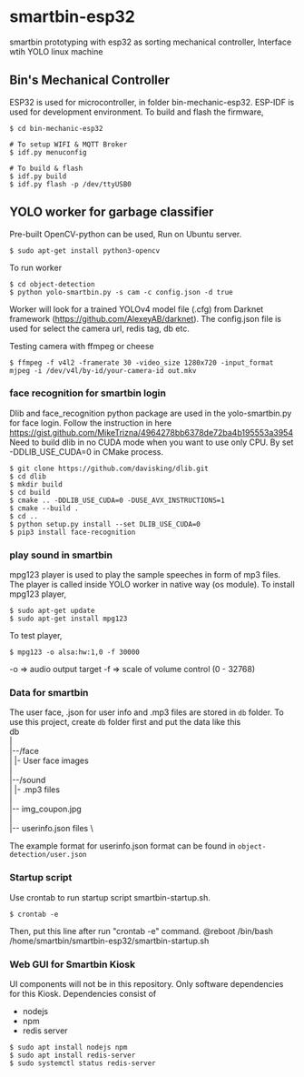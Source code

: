 # smartbin-esp32
smartbin prototyping with esp32 as sorting mechanical controller, Interface wtih YOLO linux machine

## Bin's Mechanical Controller
ESP32 is used for microcontroller, in folder bin-mechanic-esp32. ESP-IDF is used for development environment.
To build and flash the firmware,
```
$ cd bin-mechanic-esp32

# To setup WIFI & MQTT Broker
$ idf.py menuconfig

# To build & flash
$ idf.py build
$ idf.py flash -p /dev/ttyUSB0
```

## YOLO worker for garbage classifier
Pre-built OpenCV-python can be used, Run on Ubuntu server.
```
$ sudo apt-get install python3-opencv
```

To run worker
```
$ cd object-detection
$ python yolo-smartbin.py -s cam -c config.json -d true
```
Worker will look for a trained YOLOv4 model file (.cfg) from Darknet framework (https://github.com/AlexeyAB/darknet).
The config.json file is used for select the camera url, redis tag, db etc.

Testing camera with ffmpeg or cheese
```
$ ffmpeg -f v4l2 -framerate 30 -video_size 1280x720 -input_format mjpeg -i /dev/v4l/by-id/your-camera-id out.mkv
```

### face recognition for smartbin login
Dlib and face_recognition python package are used in the yolo-smartbin.py for face login. 
Follow the instruction in here https://gist.github.com/MikeTrizna/4964278bb6378de72ba4b195553a3954
Need to build dlib in no CUDA mode when you want to use only CPU. By set -DDLIB_USE_CUDA=0 in CMake process.
```
$ git clone https://github.com/davisking/dlib.git
$ cd dlib
$ mkdir build
$ cd build
$ cmake .. -DDLIB_USE_CUDA=0 -DUSE_AVX_INSTRUCTIONS=1
$ cmake --build .
$ cd ..
$ python setup.py install --set DLIB_USE_CUDA=0
$ pip3 install face-recognition
```

### play sound in smartbin
mpg123 player is used to play the sample speeches in form of mp3 files. The player is called inside YOLO worker in native way (os module).
To install mpg123 player,
```
$ sudo apt-get update
$ sudo apt-get install mpg123
```
To test player,
```
$ mpg123 -o alsa:hw:1,0 -f 30000
```
-o => audio output target
-f => scale of volume control (0 - 32768)

### Data for smartbin
The user face, .json for user info and .mp3 files are stored in `db` folder. To use this project, create `db` folder first and put the data like this \
db                                                          \
|                                                           \
|--/face                                                    \
|    |- User face images                                    \
|                                                           \
|--/sound                                                   \
|    |- .mp3 files                                          \
|                                                           \
|-- img_coupon.jpg                                          \
|                                                           \
|-- userinfo.json files                                     \

The example format for userinfo.json format can be found in `object-detection/user.json` 


### Startup script
Use crontab to run startup script smartbin-startup.sh.
```
$ crontab -e
```
Then, put this line after run "crontab -e" command.
@reboot /bin/bash /home/smartbin/smartbin-esp32/smartbin-startup.sh


### Web GUI for Smartbin Kiosk
UI components will not be in this repository. Only software dependencies for this Kiosk.
Dependencies consist of
- nodejs
- npm
- redis server
```
$ sudo apt install nodejs npm
$ sudo apt install redis-server
$ sudo systemctl status redis-server
```



